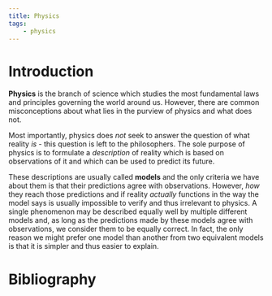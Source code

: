 ```yaml
---
title: Physics
tags:
    - physics
---
```


# Introduction

**Physics** is the branch of science which studies the most fundamental laws and principles governing the world around us. However, there are common misconceptions about what lies in the purview of physics and what does not.

Most importantly, physics does *not* seek to answer the question of what reality *is* - this question is left to the philosophers. The sole purpose of physics is to formulate a *description* of reality which is based on observations of it and which can be used to predict its future.

These descriptions are usually called **models** and the only criteria we have about them is that their predictions agree with observations. However, *how* they reach those predictions and if reality *actually* functions in the way the model says is usually impossible to verify and thus irrelevant to physics. A single phenomenon may be described equally well by multiple different models and, as long as the predictions made by these models agree with observations, we consider them to be equally correct. In fact, the only reason we might prefer one model than another from two equivalent models is that it is simpler and thus easier to explain.

# Bibliography